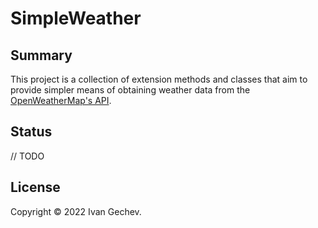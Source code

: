 # SimpleWeather
## Summary
This project is a collection of extension methods and classes that aim to provide simpler means of obtaining weather data from the [OpenWeatherMap's API](https://openweathermap.org/api).
## Status
// TODO
## License
Copyright © 2022 Ivan Gechev.
